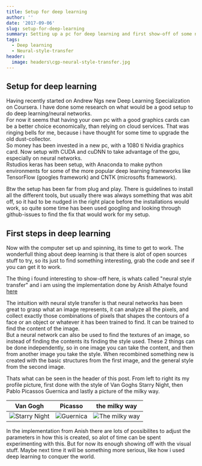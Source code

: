 ```yaml
---
title: Setup for deep learning
author: ''
date: '2017-09-06'
slug: setup-for-deep-learning
summary: Setting up a pc for deep learning and first show-off of some neural style transfer
tags:
  - Deep learning
  - Neural-style-transfer
header:
  image: headers\cgp-neural-style-transfer.jpg
---
```


## Setup for deep learning
  
Having recently started on Andrew Ngs new Deep Learning Specialization on Coursera. I have done some research on what would be a good setup to do deep learning/neural networks.  
For now it seems that having your own pc with a good graphics cards can be a better choice economically, than relying on cloud services. That was ringing bells for me, because i have thought for some time to upgrade the old dust-collector.  
So money has been invested in a new pc, with a 1080 ti Nvidia graphics card. Now setup with CUDA and cuDNN to take advantage of the gpu, especially on neural networks.  
Rstudios keras has been setup, with Anaconda to make python environments for some of the more popular deep learning frameworks like TensorFlow (googles framework) and CNTK (microsofts framework).  

Btw the setup has been far from plug and play. There is guidelines to install all the different tools, but usually there was always something that was abit off, so it had to be nudged in the right place before the installations would work, so quite some time has been used googling and looking through github-issues to find the fix that would work for my setup.  

## First steps in deep learning
  
Now with the computer set up and spinning, its time to get to work. The wonderfull thing about deep learning is that there is alot of open sources stuff to try, so its just to find something interesting, grab the code and see if you can get it to work.  

The thing i found interesting to show-off here, is whats called "neural style transfer" and i am using the implementation done by Anish Athalye found [here](https://github.com/anishathalye/neural-style)

The intuition with neural style transfer is that neural networks has been great to grasp what an image represents, it can analyze all the pixels, and collect exactly those combinations of pixels that shapes the contours of a face or an object or whatever it has been trained to find. It can be trained to find the content of the image.  
But a neural network can also be used to find the textures of an image, so instead of finding the contents its finding the style used. These 2 things can be done independently, so in one image you can take the content, and then from another image you take the style. When recombined something new is created with the basic structures from the first image, and the general style from the second image.  

Thats what can be seen in the header of this post. From left to right its my profile picture, first done with the style of Van Goghs Starry Night, then Pablo Picassos Guernica and lastly a picture of the milky way.  

 Van Gogh  |  Picasso  | the milky way
:---------:|:---------:|:--------------:
![](/img/nst/1-style.jpg "Starry Night") | ![](/img/nst/guernica.jpg "Guernica") | ![](/img/nst/milky-way.jpg "The milky way")

In the implementation from Anish there are lots of possibilites to adjust the parameters in how this is created, so alot of time can be spent experimenting with this. But for now its enough showing off with the visual stuff. Maybe next time it will be something more serious, like how i used deep learning to conquer the world.
